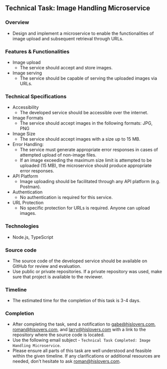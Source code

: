 ## Technical Task: Image Handling Microservice

### Overview

- Design and implement a microservice to enable the functionalities of image upload and subsequent retrieval through URLs.

### Features & Functionalities

- Image upload
  - The service should accept and store images.
- Image serving
  - The service should be capable of serving the uploaded images via URLs.

### Technical Specifications

- Accessibility
  - The developed service should be accessible over the internet.
- Image Formats
  - The service should accept images in the following formats: JPG, PNG
- Image Size
  - The service should accept images with a size up to 15 MB.
- Error Handling:
  - The service must generate appropriate error responses in cases of attempted upload of non-image files.
  - If an image exceeding the maximum size limit is attempted to be uploaded (15 MB), the microservice should produce appropriate error responses.
- API Platform
  - Image uploading should be facilitated through any API platform (e.g. Postman).
- Authentication
  - No authentication is required for this service.
- URL Protection
  - No specific protection for URLs is required. Anyone can upload images.

### Technologies

- Node.js, TypeScript

### Source code

- The source code of the developed service should be available on GitHub for review and evaluation.
- Use public or private repositories. If a private repository was used, make sure that project is available to the reviewer.

### Timeline

- The estimated time for the completion of this task is 3-4 days.

### Completion

- After completing the task, send a notification to [gabe@hislovers.com](gabe@hislovers.com), [roman@hisovers.com](roman@hisovers.com), and [larry@hislovers.com](larry@hislovers.com) with a link to the repository where the source code is located.
- Use the following email subject - `Technical Task Completed: Image Handling Microservice`.
- Please ensure all parts of this task are well understood and feasible within the given timeline. If any clarifications or additional resources are needed, don't hesitate to ask [roman@hislovers.com](roman@hislovers.com).
